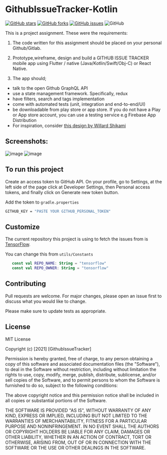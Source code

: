 # GithubIssueTracker-Kotlin
[![GitHub stars](https://img.shields.io/github/stars/SteveKamau72/GithubIssueTracker---Kotlin)](https://github.com/SteveKamau72/GithubIssueTracker---Kotlin/stargazers)
[![GitHub forks](https://img.shields.io/github/forks/SteveKamau72/GithubIssueTracker---Kotlin)](https://github.com/SteveKamau72/GithubIssueTracker---Kotlin/network)
[![GitHub issues](https://img.shields.io/github/issues/SteveKamau72/GithubIssueTracker---Kotlin)](https://github.com/SteveKamau72/GithubIssueTracker---Kotlin/issues)
![GitHub](https://img.shields.io/github/license/stevekamau72/GithubIssueTracker---Kotlin)

This is a project assignment. These were the requirements:

1. The code written for this assignment should be placed on your personal Github/Gitlab.

2. Prototype,wireframe, design and build a GITHUB ISSUE TRACKER mobile app using Flutter / native (Java/Kotlin/Swift/Obj-C) or React Native.

3. The app should; 
- talk to the open Github GraphQL API
- use a state management framework. Specifically, redux
- have filters, search and tags implementation
- come with automated tests (unit, integration and end-to-end/UI)
- be downloadable from play store or app store. If you do not have a Play or App store account, you can use a testing service e.g Firebase App Distribution
- For inspiration, consider [this design by Willard Shikami](https://dribbble.com/shots/14624938-Flutter-Issue-Tracker-UI)

## Screenshots:
![image](https://user-images.githubusercontent.com/11080725/112819078-df3bee00-908c-11eb-875f-4cdb82a685ee.png)
![image](https://user-images.githubusercontent.com/11080725/112819569-64270780-908d-11eb-8ad4-7589bf47b3c7.png)


## To run this project
Create an access token to GitHub API. On your profile, go to Settings, at the left side of the page click at Developer Settings, then Personal access tokens, and finally click on Generate new token button.

Add the token to ```gradle.properties```


```bash
GITHUB_KEY = "PASTE YOUR GITHUB_PERSONAL_TOKEN"
```

## Customize

The current repository this project is using to fetch the issues from is [TensorFlow](https://github.com/tensorflow/tensorflow).

You can change this from ```utils/Constants```

```kotlin
   const val REPO_NAME: String = "tensorflow"
   const val REPO_OWNER: String = "tensorflow"
```

## Contributing
Pull requests are welcome. For major changes, please open an issue first to discuss what you would like to change.

Please make sure to update tests as appropriate.

## License
MIT License

Copyright (c) [2021] [GithubIssueTracker]

Permission is hereby granted, free of charge, to any person obtaining a copy
of this software and associated documentation files (the "Software"), to deal
in the Software without restriction, including without limitation the rights
to use, copy, modify, merge, publish, distribute, sublicense, and/or sell
copies of the Software, and to permit persons to whom the Software is
furnished to do so, subject to the following conditions:

The above copyright notice and this permission notice shall be included in all
copies or substantial portions of the Software.

THE SOFTWARE IS PROVIDED "AS IS", WITHOUT WARRANTY OF ANY KIND, EXPRESS OR
IMPLIED, INCLUDING BUT NOT LIMITED TO THE WARRANTIES OF MERCHANTABILITY,
FITNESS FOR A PARTICULAR PURPOSE AND NONINFRINGEMENT. IN NO EVENT SHALL THE
AUTHORS OR COPYRIGHT HOLDERS BE LIABLE FOR ANY CLAIM, DAMAGES OR OTHER
LIABILITY, WHETHER IN AN ACTION OF CONTRACT, TORT OR OTHERWISE, ARISING FROM,
OUT OF OR IN CONNECTION WITH THE SOFTWARE OR THE USE OR OTHER DEALINGS IN THE
SOFTWARE.
